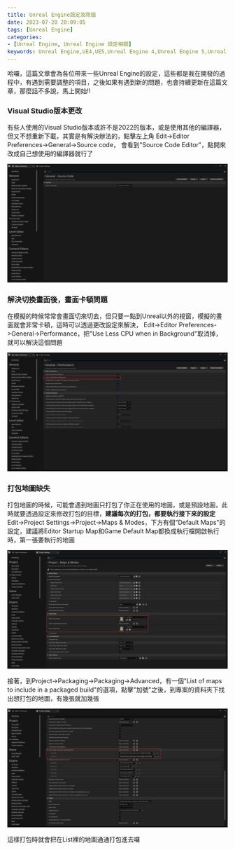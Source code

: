 ```yaml
---
title: Unreal Engine設定及除錯
date: 2023-07-20 20:09:05
tags: [Unreal Engine]
categories: 
- [Unreal Engine, Unreal Engine 設定相關]
keywords: Unreal Engine,UE4,UE5,Unreal Engine 4,Unreal Engine 5,Unreal Engine Settings
---
```


哈囉，這篇文章會為各位帶來一些Unreal Engine的設定，這些都是我在開發的過程中，有遇到需要調整的項目，之後如果有遇到新的問題，也會持續更新在這篇文章，那麼話不多說，馬上開始!!

<!-- more -->


### Visual Studio版本更改

有些人使用的Visual Studio版本或許不是2022的版本，或是使用其他的編譯器，但又不想重新下載，其實是有解決辦法的，點擊左上角
Edit->Editor Preferences->General->Source code， 會看到"Source Code Editor"，點開來改成自己想使用的編譯器就行了

![](https://github.com/Kura0913/Blog-image/blob/main/UnrealEngineSetting/Setting_1.png?raw=true)

### 解決切換畫面後，畫面卡頓問題

在模擬的時候常常會畫面切來切去，但只要一點到Unreal以外的視窗，模擬的畫面就會非常卡頓，這時可以透過更改設定來解決，
Edit->Editor Preferences->General->Performance，把"Use Less CPU when in Background"取消掉，就可以解決這個問題

![](https://github.com/Kura0913/Blog-image/blob/main/UnrealEngineSetting/Setting_2.png?raw=true)

### 打包地圖缺失

打包地圖的時候，可能會遇到地圖只打包了你正在使用的地圖，或是預設地圖，此時就要透過設定來修改打包的目標，**建議每次的打包，都要執行接下來的設定**
Edit->Project Settings->Project->Maps & Modes，下方有個"Default Maps"的設定，建議將Editor Startup Map和Game Default Map都換成執行檔開啟執行時，第一張要執行的地圖

![](https://github.com/Kura0913/Blog-image/blob/main/UnrealEngineSetting/Setting_3.png?raw=true)

接著，到Project->Packaging->Packaging->Advanced，有一個"List of maps to include in a packaged build"的選項，點擊"加號"之後，到專案的資料夾下找出想打包的地圖，有幾張就加幾張

![](https://github.com/Kura0913/Blog-image/blob/main/UnrealEngineSetting/Setting_4.png?raw=true)

這樣打包時就會把在List裡的地圖通通打包進去囉
